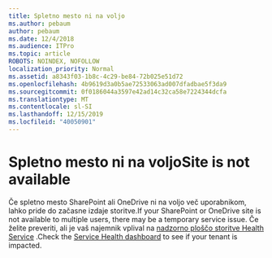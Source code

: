 ```yaml
---
title: Spletno mesto ni na voljo
ms.author: pebaum
author: pebaum
ms.date: 12/4/2018
ms.audience: ITPro
ms.topic: article
ROBOTS: NOINDEX, NOFOLLOW
localization_priority: Normal
ms.assetid: a8343f03-1b8c-4c29-be84-72b025e51d72
ms.openlocfilehash: 4b9619d3a0b5ae72533063ad007dfadbae5f3da9
ms.sourcegitcommit: 0f0186044a3597e42ad14c32ca58e7224344dcfa
ms.translationtype: MT
ms.contentlocale: sl-SI
ms.lasthandoff: 12/15/2019
ms.locfileid: "40050901"
---
```

# <a name="site-is-not-available"></a><span data-ttu-id="31134-102">Spletno mesto ni na voljo</span><span class="sxs-lookup"><span data-stu-id="31134-102">Site is not available</span></span>

<span data-ttu-id="31134-103">Če spletno mesto SharePoint ali OneDrive ni na voljo več uporabnikom, lahko pride do začasne izdaje storitve.</span><span class="sxs-lookup"><span data-stu-id="31134-103">If your SharePoint or OneDrive site is not available to multiple users, there may be a temporary service issue.</span></span> <span data-ttu-id="31134-104">Če želite preveriti, ali je vaš najemnik vplival na [nadzorno ploščo storitve Health Service](https://admin.microsoft.com/AdminPortal/Home#/servicehealth) .</span><span class="sxs-lookup"><span data-stu-id="31134-104">Check the [Service Health dashboard](https://admin.microsoft.com/AdminPortal/Home#/servicehealth) to see if your tenant is impacted.</span></span> 
  

